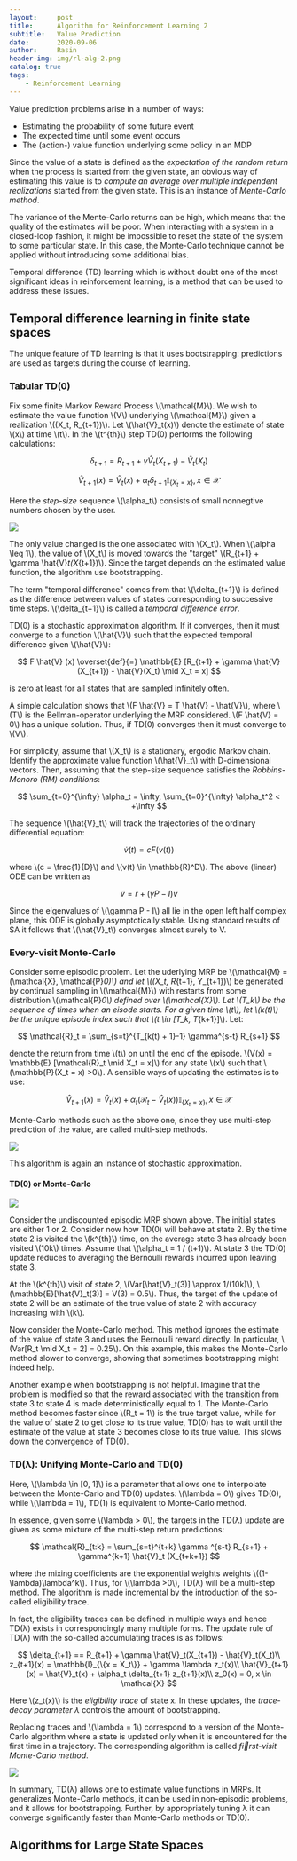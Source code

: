 ```yaml
---
layout:     post
title:      Algorithm for Reinforcement Learning 2
subtitle:   Value Prediction
date:       2020-09-06
author:     Rasin
header-img: img/rl-alg-2.png
catalog: true
tags:
    - Reinforcement Learning
---
```


Value prediction problems arise in a number of ways:

- Estimating the probability of some future event
- The expected time until some event occurs
- The (action-) value function underlying some policy in an MDP

Since the value of a state is defined as the *expectation of the random return* when the process is started from the given state, an obvious way of estimating this value is to *compute an average over multiple independent realizations* started from the given state. This is an instance of *Mente-Carlo method*.

The variance of the Mente-Carlo returns can be high, which means that the quality of the estimates will be poor. When interacting with a system in a closed-loop fashion, it might be impossible to reset the state of the system to some particular state. In this case, the Monte-Carlo technique cannot be applied without introducing some additional bias.

Temporal difference (TD) learning which is without doubt one of the most significant ideas in reinforcement learning, is a method that can be used to address these issues.

## Temporal difference learning in finite state spaces

The unique feature of TD learning is that it uses bootstrapping: predictions are used as targets during the course of learning. 

### Tabular TD(0)

Fix some finite Markov Reward Process \\(\mathcal{M}\\). We wish to estimate the value function \\(V\\) underlying \\(\mathcal{M}\\) given a realization \\((X_t, R_{t+1})\\). Let \\(\hat{V}_t(x)\\) denote the estimate of state \\(x\\) at time \\(t\\). In the \\(t^{th}\\) step TD(0) performs the following calculations:

$$
\delta_{t+1} = R_{t+1} + \gamma \hat{V}_t(X_{t+1}) - \hat{V}_t(X_t)
$$

$$
\hat{V}_{t+1}(x) = \hat{V}_t(x) + \alpha_t \delta_{t+1} \mathbb{I}_{\{X_t = x\}}, x \in \mathcal{X}
$$

Here the *step-size* sequence \\(\alpha_t\\) consists of small nonnegtive numbers chosen by the user.

![](https://raw.githubusercontent.com/rasin-tsukuba/blog-images/master/img/20200906101956.png)

The only value changed is the one associated with \\(X_t\\). When \\(\alpha \leq 1\\), the value of \\(X_t\\) is moved towards the "target" \\(R_{t+1} + \gamma \hat{V}_t(X_{t+1})\\). Since the target depends on the estimated value function, the algorithm use bootstrapping.

The term "temporal difference" comes from that \\(\delta_{t+1}\\) is defined as the difference between values of states corresponding to successive time steps. \\(\delta_{t+1}\\) is called a *temporal difference error*.

TD(0) is a stochastic approximation algorithm. If it converges, then it must converge to a function \\(\hat{V}\\) such that the expected temporal difference given \\(\hat{V}\\):

$$
F \hat{V} (x) \overset{def}{=} \mathbb{E} [R_{t+1} + \gamma \hat{V}(X_{t+1}) - \hat{V}(X_t) \mid X_t = x]
$$

is zero at least for all states that are sampled infinitely often. 

A simple calculation shows that \\(F \hat{V} = T \hat{V} - \hat{V}\\), where \\(T\\) is the Bellman-operator underlying the MRP considered. \\(F \hat{V} = 0\\) has a unique solution. Thus, if TD(0) converges then it must converge to \\(V\\).

For simplicity, assume that \\(X_t\\) is a stationary, ergodic Markov chain. Identify the approximate value function \\(\hat{V}_t\\) with D-dimensional vectors. Then, assuming that the step-size sequence satisfies the *Robbins-Monoro (RM) conditions*:

$$
\sum_{t=0}^{\infty} \alpha_t = \infty, \sum_{t=0}^{\infty} \alpha_t^2 < +\infty
$$

The sequence \\(\hat{V}_t\\) will track the trajectories of the ordinary differential equation:

$$
\dot{v}(t) = cF(v(t))
$$

where \\(c = \frac{1}{D}\\) and \\(v(t) \in \mathbb{R}^D\\). The above (linear) ODE can be written as 

$$
\dot{v} = r + (\gamma P - I)v
$$

Since the eigenvalues of \\(\gamma P - I\\) all lie in the open left half complex plane, this ODE is globally asymptotically stable. Using standard results of SA it follows that \\(\hat{V}_t\\) converges almost surely to V.

### Every-visit Monte-Carlo

Consider some episodic problem. Let the uderlying MRP be \\(\mathcal{M} = (\mathcal{X}, \mathcal{P}_0)\\) and let \\((X_t, R_{t+1}, Y_{t+1})\\) be generated by continual sampling in \\(\mathcal{M}\\) with restarts from some distribution \\(\mathcal{P}_0\\) defined over \\(\mathcal{X}\\). Let \\(T_k\\) be the sequence of times when an eisode starts. For a given time \\(t\\), let \\(k(t)\\) be the unique episode index such that \\(t \in [T_k, T_{k+1}]\\). Let:

$$
\mathcal{R}_t = \sum_{s=t}^{T_{k(t) + 1}-1} \gamma^{s-t} R_{s+1}
$$

denote the return from time \\(t\\) on until the end of the episode. \\(V(x) = \mathbb{E} [\mathcal{R}_t \mid X_t = x]\\) for any state \\(x\\) such that \\(\mathbb{P}(X_t = x) >0\\). A sensible ways of updating the estimates is to use:

$$
\hat{V}_{t+1}(x) = \hat{V}_t(x) + \alpha_t(\mathcal{R}_t - \hat{V}_t(x)) \mathbb{I}_{\{X_t = x\}}, x \in \mathcal{X}
$$

Monte-Carlo methods such as the above one, since they use multi-step prediction of the value, are called multi-step methods.

![](https://raw.githubusercontent.com/rasin-tsukuba/blog-images/master/img/20200906111241.png)

This algorithm is again an instance of stochastic approximation. 

#### TD(0) or Monte-Carlo

![](https://raw.githubusercontent.com/rasin-tsukuba/blog-images/master/img/20200907090704.png)

Consider the undiscounted episodic MRP shown above. The initial states are either 1 or 2. Consider now how TD(0) will behave at state 2. By the time state 2 is visited the \\(k^{th}\\) time, on the average state 3 has already been visited \\(10k\\) times. Assume that \\(\alpha_t = 1 / (t+1)\\). At state 3 the TD(0) update reduces to averaging the Bernoulli rewards incurred upon leaving state 3.

At the \\(k^{th}\\) visit of state 2, \\(Var[\hat{V}_t(3)] \approx 1/(10k)\\), \\(\mathbb{E}[\hat{V}_t(3)] = V(3) = 0.5\\). Thus, the target of the update of state 2 will be an estimate of the true value of state 2 with accuracy increasing with \\(k\\). 

Now consider the Monte-Carlo method. This method ignores the estimate of the value of state 3 and uses the Bernoulli reward directly. In particular, \\(Var[R_t \mid X_t = 2] = 0.25\\). On this example, this makes the Monte-Carlo method slower to converge, showing that sometimes bootstrapping might indeed help.

Another example when bootstrapping is not helpful. Imagine that the problem is modified so that the reward associated with the transition from state 3 to state 4 is made deterministically equal to 1. The Monte-Carlo method becomes faster since \\(R_t = 1\\) is the true target value, while for the value of state 2 to get close to its true value, TD(0) has to wait until the estimate of the value at state 3 becomes close to its true value. This slows down the convergence of TD(0).

### TD(λ): Unifying Monte-Carlo and TD(0)

Here, \\(\lambda \in [0, 1]\\) is a parameter that allows one to interpolate between the Monte-Carlo and TD(0) updates: \\(\lambda = 0\\) gives TD(0), while \\(\lambda = 1\\), TD(1) is equivalent to Monte-Carlo method. 

In essence, given some \\(\lambda > 0\\), the targets in the TD(λ) update are given as some mixture of the multi-step return predictions:

$$
\mathcal{R}_{t:k} = \sum_{s=t}^{t+k} \gamma ^{s-t} R_{s+1} + \gamma^{k+1} \hat{V}_t (X_{t+k+1})
$$

where the mixing coefficients are the exponential weights weights \\((1-\lambda)\lambda^k\\). Thus, for \\(\lambda >0\\), TD(λ) will be a multi-step method. The algorithm is made incremental by the introduction of the so-called eligibility trace.

In fact, the eligibility traces can be defined in multiple ways and hence TD(λ) exists in correspondingly many multiple forms. The update rule of TD(λ) with the so-called accumulating traces is as follows:

$$
\delta_{t+1} == R_{t+1} + \gamma \hat{V}_t(X_{t+1}) - \hat{V}_t(X_t)\\
z_{t+1}(x) = \mathbb{I}_{\{x = X_t\}} + \gamma \lambda z_t(x)\\
\hat{V}_{t+1}(x) = \hat{V}_t(x) + \alpha_t \delta_{t+1} z_{t+1}(x)\\
z_0(x) = 0, x \in \mathcal{X}
$$

Here \\(z_t(x)\\) is the *eligibility trace* of state x. In these updates, the *trace-decay parameter λ* controls the amount of bootstrapping.

Replacing traces and \\(\lambda = 1\\) correspond to a version of the Monte-Carlo algorithm where a state is updated only when it is encountered for the first time in a trajectory. The corresponding algorithm is called *first-visit Monte-Carlo method*. 

![](https://raw.githubusercontent.com/rasin-tsukuba/blog-images/master/img/20200907101909.png)

In summary, TD(λ) allows one to estimate value functions in MRPs. It generalizes Monte-Carlo methods, it can be used in non-episodic problems, and it allows for bootstrapping. Further, by appropriately tuning λ it can converge significantly faster than Monte-Carlo methods or TD(0).

## Algorithms for Large State Spaces

